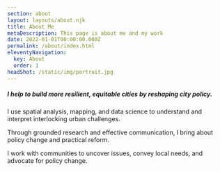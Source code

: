 ```yaml
---
section: about
layout: layouts/about.njk
title: About Me
metaDescription: This page is about me and my work
date: 2022-01-01T00:00:00.000Z
permalink: /about/index.html
eleventyNavigation:
  key: About
  order: 1
headShot: /static/img/portrait.jpg
---
```


<!--
![Dan - placeholder](https://picsum.photos/500)
-->

<!--   use this to pull from bio.json stored in _data folder

#### {{ bio.subtitle }}
{{ bio.summary }}
{{ bio.longer}} 
-->

##### I help to build more resilient, equitable cities by reshaping city policy. 

I use spatial analysis, mapping, and data science to understand and interpret interlocking urban challenges.

Through grounded research and effective communication, I bring about policy change and practical reform. 

I work with communities to uncover issues, convey local needs, and advocate for policy change. 

